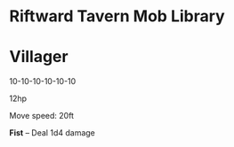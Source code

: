 # Riftward Tavern Mob Library

# Villager

10-10-10-10-10-10

12hp

Move speed: 20ft

**Fist** – Deal 1d4 damage
